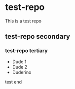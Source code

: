 # test-repo
This is a test repo

## test-repo secondary
### test-repo tertiary

* Dude 1
* Dude 2
* Duderino


test end
